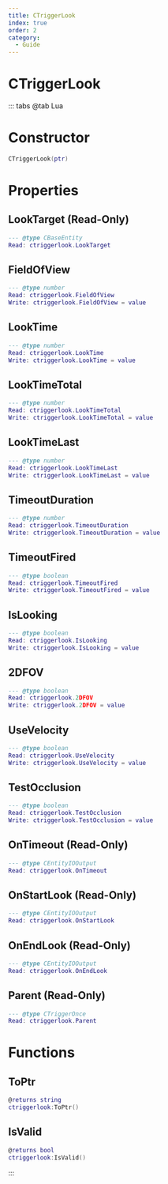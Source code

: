 ```yaml
---
title: CTriggerLook
index: true
order: 2
category:
  - Guide
---
```


# CTriggerLook

::: tabs
@tab Lua
# Constructor
```lua
CTriggerLook(ptr)
```
# Properties
## LookTarget (Read-Only)
```lua
--- @type CBaseEntity
Read: ctriggerlook.LookTarget
```
## FieldOfView 
```lua
--- @type number
Read: ctriggerlook.FieldOfView
Write: ctriggerlook.FieldOfView = value
```
## LookTime 
```lua
--- @type number
Read: ctriggerlook.LookTime
Write: ctriggerlook.LookTime = value
```
## LookTimeTotal 
```lua
--- @type number
Read: ctriggerlook.LookTimeTotal
Write: ctriggerlook.LookTimeTotal = value
```
## LookTimeLast 
```lua
--- @type number
Read: ctriggerlook.LookTimeLast
Write: ctriggerlook.LookTimeLast = value
```
## TimeoutDuration 
```lua
--- @type number
Read: ctriggerlook.TimeoutDuration
Write: ctriggerlook.TimeoutDuration = value
```
## TimeoutFired 
```lua
--- @type boolean
Read: ctriggerlook.TimeoutFired
Write: ctriggerlook.TimeoutFired = value
```
## IsLooking 
```lua
--- @type boolean
Read: ctriggerlook.IsLooking
Write: ctriggerlook.IsLooking = value
```
## 2DFOV 
```lua
--- @type boolean
Read: ctriggerlook.2DFOV
Write: ctriggerlook.2DFOV = value
```
## UseVelocity 
```lua
--- @type boolean
Read: ctriggerlook.UseVelocity
Write: ctriggerlook.UseVelocity = value
```
## TestOcclusion 
```lua
--- @type boolean
Read: ctriggerlook.TestOcclusion
Write: ctriggerlook.TestOcclusion = value
```
## OnTimeout (Read-Only)
```lua
--- @type CEntityIOOutput
Read: ctriggerlook.OnTimeout
```
## OnStartLook (Read-Only)
```lua
--- @type CEntityIOOutput
Read: ctriggerlook.OnStartLook
```
## OnEndLook (Read-Only)
```lua
--- @type CEntityIOOutput
Read: ctriggerlook.OnEndLook
```
## Parent (Read-Only)
```lua
--- @type CTriggerOnce
Read: ctriggerlook.Parent
```
# Functions
## ToPtr
```lua
@returns string
ctriggerlook:ToPtr()
```
## IsValid
```lua
@returns bool
ctriggerlook:IsValid()
```

:::